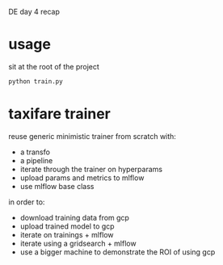 
DE day 4 recap

# usage

sit at the root of the project

``` bash
python train.py
```

# taxifare trainer

reuse generic minimistic trainer from scratch with:
- a transfo
- a pipeline
- iterate through the trainer on hyperparams
- upload params and metrics to mlflow
- use mlflow base class

in order to:
- download training data from gcp
- upload trained model to gcp
- iterate on trainings + mlflow
- iterate using a gridsearch + mlflow
- use a bigger machine to demonstrate the ROI of using gcp
